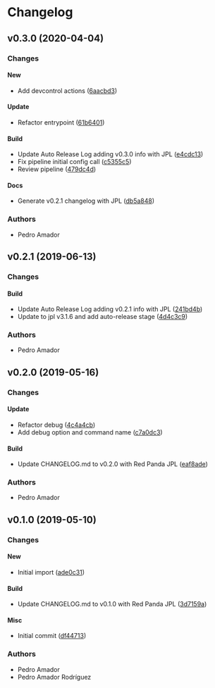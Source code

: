 # Changelog

## v0.3.0 (2020-04-04)

### Changes

#### New

* Add devcontrol actions ([6aacbd3](https://github.com/kairops/dc-hello-world/commit/6aacbd3))

#### Update

* Refactor entrypoint ([61b6401](https://github.com/kairops/dc-hello-world/commit/61b6401))

#### Build

* Update Auto Release Log adding v0.3.0 info with JPL ([e4cdc13](https://github.com/kairops/dc-hello-world/commit/e4cdc13))
* Fix pipeline initial config call ([c5355c5](https://github.com/kairops/dc-hello-world/commit/c5355c5))
* Review pipeline ([479dc4d](https://github.com/kairops/dc-hello-world/commit/479dc4d))

#### Docs

* Generate v0.2.1 changelog with JPL ([db5a848](https://github.com/kairops/dc-hello-world/commit/db5a848))

### Authors

* Pedro Amador

## v0.2.1 (2019-06-13)

### Changes

#### Build

* Update Auto Release Log adding v0.2.1 info with JPL ([241bd4b](https://github.com/kairops/dc-hello-world/commit/241bd4b))
* Update to jpl v3.1.6 and add auto-release stage ([4d4c3c9](https://github.com/kairops/dc-hello-world/commit/4d4c3c9))

### Authors

* Pedro Amador

## v0.2.0 (2019-05-16)

### Changes

#### Update

* Refactor debug ([4c4a4cb](https://github.com/kairops/dc-hello-world/commit/4c4a4cb))
* Add debug option and command name ([c7a0dc3](https://github.com/kairops/dc-hello-world/commit/c7a0dc3))

#### Build

* Update CHANGELOG.md to v0.2.0 with Red Panda JPL ([eaf8ade](https://github.com/kairops/dc-hello-world/commit/eaf8ade))

### Authors

* Pedro Amador

## v0.1.0 (2019-05-10)

### Changes

#### New

* Initial import ([ade0c31](https://github.com/kairops/dc-hello-world/commit/ade0c31))

#### Build

* Update CHANGELOG.md to v0.1.0 with Red Panda JPL ([3d7159a](https://github.com/kairops/dc-hello-world/commit/3d7159a))

#### Misc

* Initial commit ([df44713](https://github.com/kairops/dc-hello-world/commit/df44713))

### Authors

* Pedro Amador
* Pedro Amador Rodríguez

